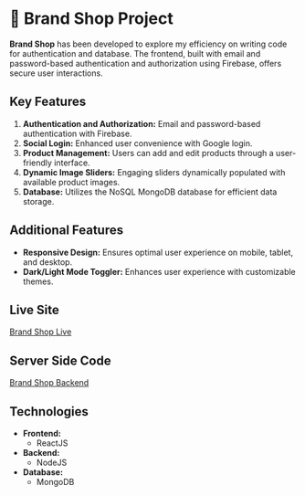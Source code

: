 # 🚀 Brand Shop Project

**Brand Shop** has been developed to explore my efficiency on writing code for authentication and database. The frontend, built with email and password-based authentication and authorization using Firebase, offers secure user interactions.

## Key Features
1. **Authentication and Authorization:** Email and password-based authentication with Firebase.
2. **Social Login:** Enhanced user convenience with Google login.
3. **Product Management:** Users can add and edit products through a user-friendly interface.
4. **Dynamic Image Sliders:** Engaging sliders dynamically populated with available product images.
5. **Database:** Utilizes the NoSQL MongoDB database for efficient data storage.

## Additional Features
- **Responsive Design:** Ensures optimal user experience on mobile, tablet, and desktop.
- **Dark/Light Mode Toggler:** Enhances user experience with customizable themes.

## Live Site
[Brand Shop Live](https://brandshop-assignment-10-62b49.web.app)

## Server Side Code
[Brand Shop Backend](https://github.com/sifurr/brandshop-server.git)

## Technologies
- **Frontend:**
  - ReactJS
- **Backend:**
  - NodeJS
- **Database:**
  - MongoDB


